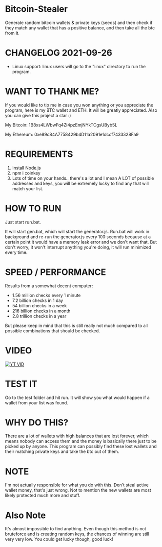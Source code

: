 # Bitcoin-Stealer
Generate random bitcoin wallets & private keys (seeds) and then check if they match any wallet that has a positive balance, and then take all the btc from it.

# CHANGELOG 2021-09-26
- Linux support: linux users will go to the "linux" directory to run the program.

# WANT TO THANK ME?
If you would like to tip me in case you won anything or you appreciate the program, here is my BTC wallet and ETH. It will be greatly appreciated. Also you can give this project a star :)

My Bitcoin: 1B8xs4LWbwFq4Zi4pzEmjNYkTCgsUByb5L

My Ethereum: 0xe89c84A7758429b4D11a2091e1dccf7433328Fa9

# REQUIREMENTS
1. Install Node.js
2. npm i coinkey
3. Lots of time on your hands.. there's a lot and I mean A LOT of possible addresses and keys, you will be extremely lucky to find any that will match your list.

# HOW TO RUN
Just start run.bat.

It will start gen.bat, which will start the generator.js. Run.bat will work in background and re-run the generator.js every 100 seconds because at a certain point it would have a memory leak error and we don't want that. But don't worry, it won't interrupt anything you're doing, it will run minimized every time.

# SPEED / PERFORMANCE
Results from a somewhat decent computer:
- 1.56 million checks every 1 minute
- 7.2 billion checks in 1 day
- 54 billion checks in a week
- 216 billion checks in a month
- 2.8 trillion checks in a year

But please keep in mind that this is still really not much compared to all possible combinations that should be checked.

# VIDEO

[![YT VID](http://img.youtube.com/vi/JaKDEWXOKn0/0.jpg)](http://www.youtube.com/watch?v=JaKDEWXOKn0 "Bitcoin - Find Private Keys (Seeds) For Lost and Rich Wallets | NEW 2021")

# TEST IT
Go to the test folder and hit run. It will show you what would happen if a wallet from your list was found.

# WHY DO THIS?
There are a lot of wallets with high balances that are lost forever, which means nobody can access them and the money is basically there just to be picked up by anyone. This program can possibly find these lost wallets and their matching private keys and take the btc out of them.

# NOTE
I'm not actually responsible for what you do with this. Don't steal active wallet money, that's just wrong. Not to mention the new wallets are most likely protected much more and stuff.

# Also Note
It's almost impossible to find anything. Even though this method is not bruteforce and is creating random keys, the chances of winning are still very very low. You could get lucky though, good luck!
